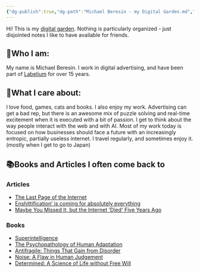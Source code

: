 ```yaml
---
{"dg-publish":true,"dg-path":"Michael Beresin - my Digital Garden.md","permalink":"/michael-beresin-my-digital-garden/","metatags":"description: \"The digital garden of Michael Beresin. A place for me to store a few stray thoughts.\"","pinned":true,"tags":["gardenEntry"],"noteIcon":"","created":"2025-04-11T15:00:03.354+02:00","updated":"2025-04-12T16:03:01.488+02:00"}
---
```


Hi!
This is my [digital garden](https://maggieappleton.com/garden-history/). Nothing is particularly organized - just disjointed notes I like to have available for friends.

## **🥚Who I am:**
My name is Michael Beresin. I work in digital advertising, and have been part of [Labelium](https://www.labelium.com/wien) for over 15 years. 

## **🍜What I care about:**
I love food, games, cats and books. I also enjoy my work. Advertising can get a bad rep, but there is an awesome mix of puzzle solving and real-time excitement when it is executed with a bit of passion.
I get to think about the way people interact with the web and with AI. Most of my work today is focused on how businesses should face a future with an increasingly entropic, partially useless internet. I travel regularly, and sometimes enjoy it. (mostly when I get to go to Japan)

## **📚Books and Articles I often come back to**
### Articles
- [The Last Page of the Internet](https://defector.com/the-last-page-of-the-internet)
- [Enshittification’ is coming for absolutely everything](https://archive.ph/uAruT)
- [Maybe You Missed It, but the Internet 'Died' Five Years Ago](https://www.theatlantic.com/technology/archive/2021/08/dead-internet-theory-wrong-but-feels-true/619937/?gift=V1rfiFK8uCyXRIE0ILX25pXA8HKgmmvFAl4ANaslF_E&utm_source=copy-link&utm_medium=social&utm_campaign=share)
### Books
- [Superintelligence](https://www.goodreads.com/book/show/20527133-superintelligence)
- [The Psychopathology of Human Adaptation](https://vdoc.pub/documents/psychopathology-of-human-adaptation-3363s28j4kfg)
- [Antifragile: Things That Gain from Disorder](https://www.goodreads.com/book/show/13530973-antifragile)
- [Noise: A Flaw in Human Judgement](https://www.goodreads.com/book/show/55339408-noise?ref=rae_19)
- [Determined: A Science of Life without Free Will](https://www.goodreads.com/book/show/83817782-determined?ref=rae_16)